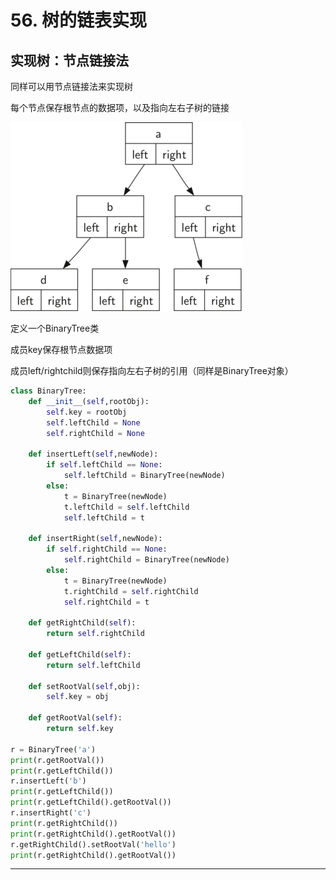 # 56. 树的链表实现

## 实现树：节点链接法

同样可以用节点链接法来实现树

每个节点保存根节点的数据项，以及指向左右子树的链接

![56%20%E6%A0%91%E7%9A%84%E9%93%BE%E8%A1%A8%E5%AE%9E%E7%8E%B0%200703e125de3441ebaacd5283df987ec0/treerecs.png](56%20%E6%A0%91%E7%9A%84%E9%93%BE%E8%A1%A8%E5%AE%9E%E7%8E%B0%200703e125de3441ebaacd5283df987ec0/treerecs.png)

定义一个BinaryTree类

成员key保存根节点数据项

成员left/rightchild则保存指向左右子树的引用（同样是BinaryTree对象）

```python
class BinaryTree:
    def __init__(self,rootObj):
        self.key = rootObj
        self.leftChild = None
        self.rightChild = None

    def insertLeft(self,newNode):
        if self.leftChild == None:
            self.leftChild = BinaryTree(newNode)
        else:
            t = BinaryTree(newNode)
            t.leftChild = self.leftChild
            self.leftChild = t

    def insertRight(self,newNode):
        if self.rightChild == None:
            self.rightChild = BinaryTree(newNode)
        else:
            t = BinaryTree(newNode)
            t.rightChild = self.rightChild
            self.rightChild = t

    def getRightChild(self):
        return self.rightChild

    def getLeftChild(self):
        return self.leftChild

    def setRootVal(self,obj):
        self.key = obj

    def getRootVal(self):
        return self.key

r = BinaryTree('a')
print(r.getRootVal())
print(r.getLeftChild())
r.insertLeft('b')
print(r.getLeftChild())
print(r.getLeftChild().getRootVal())
r.insertRight('c')
print(r.getRightChild())
print(r.getRightChild().getRootVal())
r.getRightChild().setRootVal('hello')
print(r.getRightChild().getRootVal())
```

---